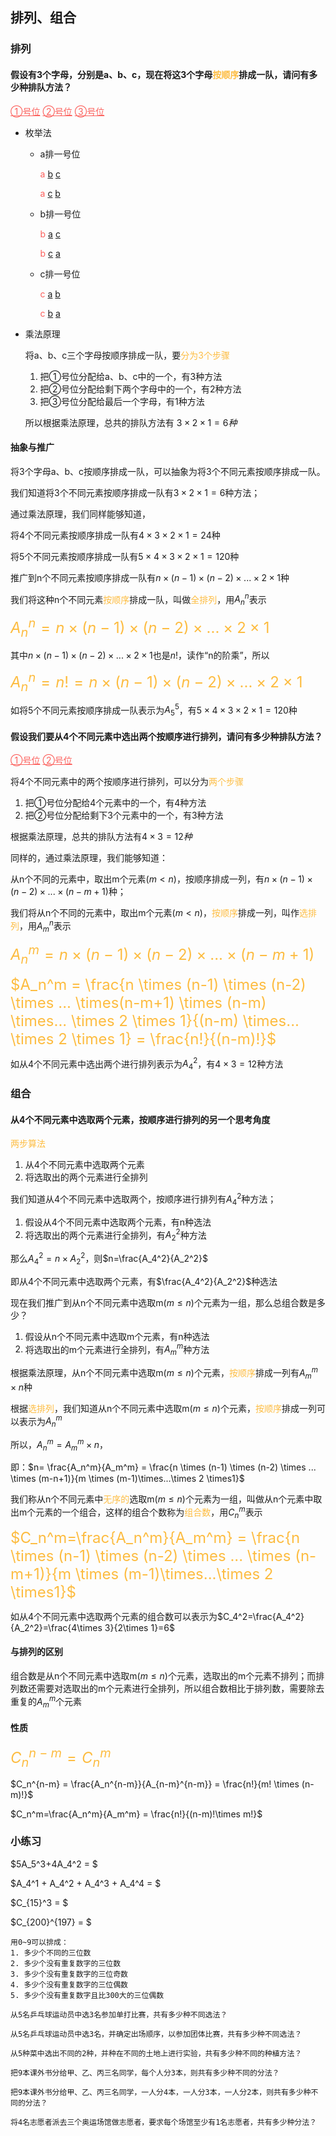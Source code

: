 ## 排列、组合

### 排列

#### 假设有3个字母，分别是a、b、c，现在将这3个字母<font color="#FDBC40">按顺序</font>排成一队，请问有多少种排队方法？

<font color="#FC605C"><u>①号位</u> <u>②号位</u> <u>③号位</u></font>

* 枚举法

  * a排一号位

    <font color="#FC605C">a</font> <u>b</u> <u>c</u>

    <font color="#FC605C">a</font> <u>c</u> <u>b</u>

  * b排一号位

    <font color="#FC605C">b</font> <u>a</u> <u>c</u>

    <font color="#FC605C">b</font> <u>c</u> <u>a</u>

  * c排一号位

    <font color="#FC605C">c</font> <u>a</u> <u>b</u>

    <font color="#FC605C">c</font> <u>b</u> <u>a</u>

* 乘法原理

  将a、b、c三个字母按顺序排成一队，要<font color="#FDBC40">分为3个步骤</font>

  1. 把①号位分配给a、b、c中的一个，有3种方法
  2. 把②号位分配给剩下两个字母中的一个，有2种方法
  3. 把③号位分配给最后一个字母，有1种方法

  所以根据乘法原理，总共的排队方法有 $3\times 2 \times 1 = 6种$

#### 抽象与推广

将3个字母a、b、c按顺序排成一队，可以抽象为将3个不同元素按顺序排成一队。

我们知道将3个不同元素按顺序排成一队有$3\times 2 \times 1 = 6$种方法；

通过乘法原理，我们同样能够知道，

将4个不同元素按顺序排成一队有$4\times 3\times 2 \times 1 = 24$种

将5个不同元素按顺序排成一队有$5 \times 4\times 3\times 2 \times 1 = 120$种

推广到n个不同元素按顺序排成一队有$n \times (n-1) \times (n-2) \times ... \times 2 \times 1$种

我们将这种n个不同元素<font color="#FDBC40">按顺序</font>排成一队，叫做<font color="#FDBC40">全排列</font>，用$A_n^n$表示

<font color="#FDBC40" size="5">$A_n^n = n \times (n-1) \times (n-2) \times ... \times 2 \times 1$​​</font>

其中$n \times (n-1) \times (n-2) \times ... \times 2 \times 1$也是$n!$，读作“n的阶乘”，所以

<font color="#FDBC40" size="5">$A_n^n = n! = n \times (n-1) \times (n-2) \times ... \times 2 \times 1$</font>

如将5个不同元素按顺序排成一队表示为$A_5^5$，有$5 \times 4\times 3\times 2 \times 1 = 120$种



#### 假设我们要从4个不同元素中选出两个按顺序进行排列，请问有多少种排队方法？

<font color="#FC605C"><u>①号位</u> <u>②号位</u> </font>

将4个不同元素中的两个按顺序进行排列，可以分为<font color="#FDBC40">两个步骤</font>

1. 把①号位分配给4个元素中的一个，有4种方法
2. 把②号位分配给剩下3个元素中的一个，有3种方法

根据乘法原理，总共的排队方法有$4\times 3 = 12种$

同样的，通过乘法原理，我们能够知道：

从n个不同的元素中，取出m个元素$(m<n)$，按顺序排成一列，有$n \times (n-1) \times (n-2) \times ... \times (n-m+1)$种；

我们将从n个不同的元素中，取出m个元素$(m<n)$，<font color="#FDBC40">按顺序</font>排成一列，叫作<font color="#FDBC40">选排列</font>，用$A_m^n$表示

<font color="#FDBC40" size="5">$A_n^m = n \times (n-1) \times (n-2) \times ... \times (n-m+1)$​</font>

<font color="#FDBC40" size="5">$A_n^m = \frac{n \times (n-1) \times (n-2) \times ... \times(n-m+1) \times (n-m) \times... \times 2 \times 1}{(n-m) \times... \times 2 \times 1} = \frac{n!}{(n-m)!}$</font>

如从4个不同元素中选出两个进行排列表示为$A_4^2$，有$4\times 3=12$种方法



### 组合

#### 从4个不同元素中选取两个元素，按顺序进行排列的另一个思考角度

<font color="#FDBC40">两步算法</font>

1. 从4个不同元素中选取两个元素
2. 将选取出的两个元素进行全排列

我们知道从4个不同元素中选取两个，按顺序进行排列有$A_4^2$种方法；

1. 假设从4个不同元素中选取两个元素，有n种选法
2. 将选取出的两个元素进行全排列，有$A_2^2$种方法

那么$A_4^2=n \times A_2^2$，则$n=\frac{A_4^2}{A_2^2}$

即从4个不同元素中选取两个元素，有$\frac{A_4^2}{A_2^2}$种选法



现在我们推广到从n个不同元素中选取m$(m \le n)$个元素为一组，那么总组合数是多少？

1. 假设从n个不同元素中选取m个元素，有n种选法
2. 将选取出的m个元素进行全排列，有$A_m^m$​种方法

根据乘法原理，从n个不同元素中选取m$(m \le n)$个元素，<font color="#FDBC40">按顺序</font>排成一列有$A_m^m \times n$种

根据<font color="#FDBC40">选排列</font>，我们知道从n个不同元素中选取m$(m \le n)$个元素，<font color="#FDBC40">按顺序</font>排成一列可以表示为$A_n^m$

所以，$A_n^m = A_m^m \times n$，

即：$n= \frac{A_n^m}{A_m^m} = \frac{n \times (n-1) \times (n-2) \times ... \times (m-n+1)}{m \times (m-1)\times...\times 2 \times1}$

我们称从n个不同元素中<font color="#FDBC40">无序的</font>选取m$(m \le n)$个元素为一组，叫做从n个元素中取出m个元素的一个组合，这样的组合个数称为<font color="#FDBC40">组合数</font>，用$C_n^m$表示

<font color="#FDBC40" size="5">$C_n^m=\frac{A_n^m}{A_m^m} = \frac{n \times (n-1) \times (n-2) \times ... \times (n-m+1)}{m \times (m-1)\times...\times 2 \times1}$</font>

如从4个不同元素中选取两个元素的组合数可以表示为$C_4^2=\frac{A_4^2}{A_2^2}=\frac{4\times 3}{2\times 1}=6$



#### 与排列的区别

组合数是从n个不同元素中选取m$(m \le n)$个元素，选取出的m个元素不排列；而排列数还需要对选取出的m个元素进行全排列，所以组合数相比于排列数，需要除去重复的$A_m^m$个元素



#### 性质

<font color="#FDBC40" size="5">$C_n^{n-m} = C_n^m$​</font>

$C_n^{n-m} = \frac{A_n^{n-m}}{A_{n-m}^{n-m}} = \frac{n!}{m! \times (n-m)!}$​

$C_n^m=\frac{A_n^m}{A_m^m} = \frac{n!}{(n-m)!\times m!}$



### 小练习

$5A_5^3+4A_4^2 = $

$A_4^1 + A_4^2 + A_4^3 + A_4^4 = $

$C_{15}^3 = $

$C_{200}^{197} = $​

```
用0~9可以排成：
1. 多少个不同的三位数
2. 多少个没有重复数字的三位数
3. 多少个没有重复数字的三位奇数
4. 多少个没有重复数字的三位偶数
5. 多少个没有重复数字且比300大的三位偶数
```

```
从5名乒乓球运动员中选3名参加单打比赛，共有多少种不同选法？
```

```
从5名乒乓球运动员中选3名，并确定出场顺序，以参加团体比赛，共有多少种不同选法？
```

```
从5种菜中选出不同的2种，并种在不同的土地上进行实验，共有多少种不同的种植方法？
```

```
把9本课外书分给甲、乙、丙三名同学，每个人分3本，则共有多少种不同的分法？
```

```
把9本课外书分给甲、乙、丙三名同学，一人分4本，一人分3本，一人分2本，则共有多少种不同的分法？
```

```
将4名志愿者派去三个奥运场馆做志愿者，要求每个场馆至少有1名志愿者，共有多少种分法？
```



